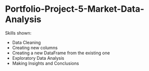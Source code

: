 # Portfolio-Project-5-Market-Data-Analysis

Skills shown:
- Data Cleaning
- Creating new columns
- Creating a new DataFrame from the existing one
- Exploratory Data Analysis
- Making Insights and Conclusions
